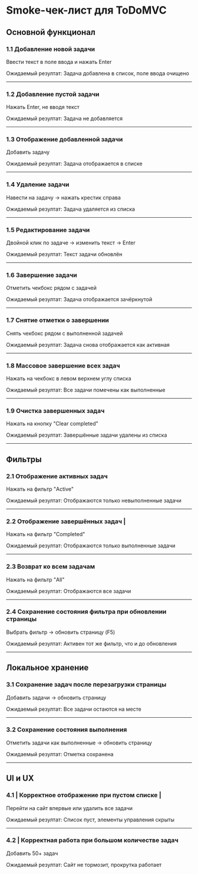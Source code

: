 
# Smoke-чек-лист для ToDoMVC

## Основной функционал

### 1.1 Добавление новой задачи 
Ввести текст в поле ввода и нажать Enter

Ожидаемый резултат: Задача добавлена в список, поле ввода очищено

---
### 1.2 Добавление пустой задачи
Нажать Enter, не вводя текст

Ожидаемый резултат: Задача не добавляется

---
### 1.3 Отображение добавленной задачи
Добавить задачу

Ожидаемый резултат: 	Задача отображается в списке

---
### 1.4 Удаление задачи
Навести на задачу → нажать крестик справа

Ожидаемый резултат: 	Задача удаляется из списка

---
### 1.5 Редактирование задачи
Двойной клик по задаче → изменить текст → Enter

Ожидаемый резултат: Текст задачи обновлён

---
### 1.6 Завершение задачи
Отметить чекбокс рядом с задачей
   
Ожидаемый резултат: Задача отображается зачёркнутой

---
### 1.7 Снятие отметки о завершении
Снять чекбокс рядом с выполненной задачей

Ожидаемый резултат: Задача снова отображается как активная

---
### 1.8 Массовое завершение всех задач
Нажать на чекбокс в левом верхнем углу списка

Ожидаемый резултат: Все задачи помечены как выполненные

---
### 1.9 Очистка завершенных задач
Нажать на кнопку "Clear completed"

Ожидаемый резултат: Завершённые задачи удалены из списка

---

## Фильтры

### 2.1 Отображение активных задач 
Нажать на фильтр "Active" 

Ожидаемый резултат: Отображаются только невыполненные задачи

---
### 2.2 Отображение завершённых задач |
Нажать на фильтр "Completed" 

Ожидаемый резултат: Отображаются только выполненные задачи

---
### 2.3 Возврат ко всем задачам 
Нажать на фильтр "All" 

Ожидаемый резултат: Отображаются все задачи

---
### 2.4 Сохранение состояния фильтра при обновлении страницы 
Выбрать фильтр → обновить страницу (F5) 

Ожидаемый резултат: Активен тот же фильтр, что и до обновления

---

## Локальное хранение

### 3.1 Сохранение задач после перезагрузки страницы 
Добавить задачи → обновить страницу 

Ожидаемый резултат: Все задачи остаются на месте

---
### 3.2 Сохранение состояния выполнения 
Отметить задачи как выполненные → обновить страницу 

Ожидаемый резултат: Отметка сохранена

---

## UI и UX

### 4.1 | Корректное отображение при пустом списке | 
Перейти на сайт впервые или удалить все задачи 

Ожидаемый резултат:  Список пуст, элементы управления скрыты

---
### 4.2 | Корректная работа при большом количестве задач  
Добавить 50+ задач 

Ожидаемый резултат: Сайт не тормозит, прокрутка работает

